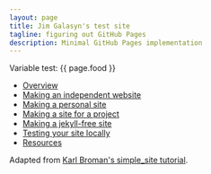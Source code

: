 ```yaml
---
layout: page
title: Jim Galasyn's test site
tagline: figuring out GitHub Pages
description: Minimal GitHub Pages implementation
---
```


Variable test: {{ page.food }}

- [Overview](pages/overview.html)
- [Making an independent website](pages/independent_site.html)
- [Making a personal site](pages/user_site.html)
- [Making a site for a project](pages/project_site.html)
- [Making a jekyll-free site](pages/nojekyll.html)
- [Testing your site locally](pages/local_test.html)
- [Resources](pages/resources.html)

Adapted from [Karl Broman's simple_site tutorial](https://github.com/kbroman/simple_site).
